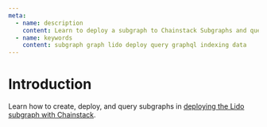 ```yaml
---
meta:
  - name: description
    content: Learn to deploy a subgraph to Chainstack Subgraphs and query data.
  - name: keywords
    content: subgraph graph lido deploy query graphql indexing data
---
```


# Introduction

Learn how to create, deploy, and query subgraphs in [deploying the Lido subgraph with Chainstack](/subgraphs/tutorial/deploy-lido-subgraph).